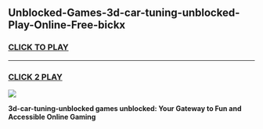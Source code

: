 
## Unblocked-Games-3d-car-tuning-unblocked-Play-Online-Free-bickx
<h3>
<a href="https://premium76.site?title=3d-car-tuning-unblocked&ref=26A">CLICK TO PLAY</a></h3>
<hr>

<h3>
<a href="https://premium76.site?title=3d-car-tuning-unblocked&ref=26A">CLICK 2 PLAY</a>
  
</h3>

<a href="https://premium76.site?title=3d-car-tuning-unblocked&ref=26A"><img src="https://clearcache.store/games.png"></a>


**3d-car-tuning-unblocked games unblocked: Your Gateway to Fun and Accessible Online Gaming**
